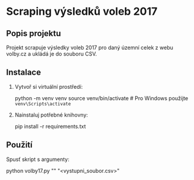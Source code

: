 # Scraping výsledků voleb 2017

## Popis projektu
Projekt scrapuje výsledky voleb 2017 pro daný územní celek z webu volby.cz a ukládá je do souboru CSV.

## Instalace
1. Vytvoř si virtuální prostředí:

    python -m venv venv
    source venv/bin/activate  # Pro Windows použijte `venv\Scripts\activate`


2. Nainstaluj potřebné knihovny:

    pip install -r requirements.txt


## Použití
Spusť skript s argumenty:

python volby17.py "<URL>" "<vystupni_soubor.csv>"
